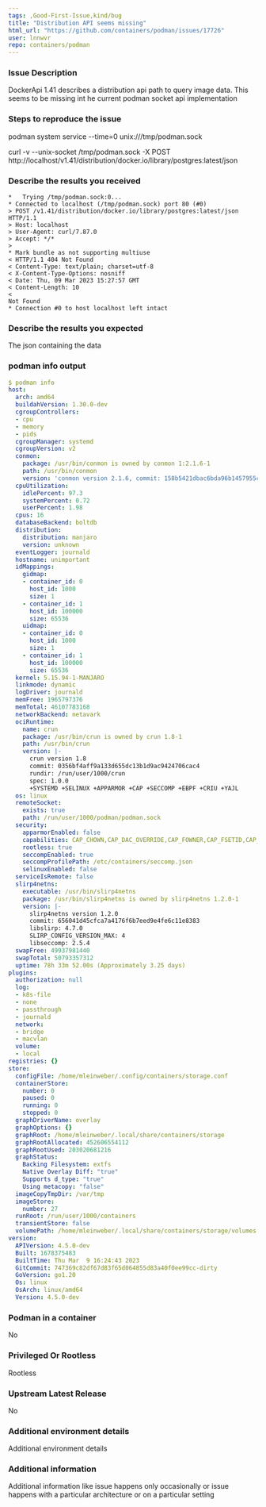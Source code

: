 ```yaml
---
tags: ,Good-First-Issue,kind/bug
title: "Distribution API seems missing"
html_url: "https://github.com/containers/podman/issues/17726"
user: lnnwvr
repo: containers/podman
---
```


### Issue Description

DockerApi 1.41 describes a distribution api path to query image data. This seems to be missing int he current podman socket api implementation

### Steps to reproduce the issue

podman system service --time=0 unix:///tmp/podman.sock

curl -v --unix-socket /tmp/podman.sock -X POST http://localhost/v1.41/distribution/docker.io/library/postgres:latest/json

### Describe the results you received

```
*   Trying /tmp/podman.sock:0...
* Connected to localhost (/tmp/podman.sock) port 80 (#0)
> POST /v1.41/distribution/docker.io/library/postgres:latest/json HTTP/1.1
> Host: localhost
> User-Agent: curl/7.87.0
> Accept: */*
> 
* Mark bundle as not supporting multiuse
< HTTP/1.1 404 Not Found
< Content-Type: text/plain; charset=utf-8
< X-Content-Type-Options: nosniff
< Date: Thu, 09 Mar 2023 15:27:57 GMT
< Content-Length: 10
< 
Not Found
* Connection #0 to host localhost left intact

````

### Describe the results you expected

The json containing the data

### podman info output

```yaml
$ podman info
host:
  arch: amd64
  buildahVersion: 1.30.0-dev
  cgroupControllers:
  - cpu
  - memory
  - pids
  cgroupManager: systemd
  cgroupVersion: v2
  conmon:
    package: /usr/bin/conmon is owned by conmon 1:2.1.6-1
    path: /usr/bin/conmon
    version: 'conmon version 2.1.6, commit: 158b5421dbac6bda96b1457955cf2e3c34af29bc'
  cpuUtilization:
    idlePercent: 97.3
    systemPercent: 0.72
    userPercent: 1.98
  cpus: 16
  databaseBackend: boltdb
  distribution:
    distribution: manjaro
    version: unknown
  eventLogger: journald
  hostname: unimportant
  idMappings:
    gidmap:
    - container_id: 0
      host_id: 1000
      size: 1
    - container_id: 1
      host_id: 100000
      size: 65536
    uidmap:
    - container_id: 0
      host_id: 1000
      size: 1
    - container_id: 1
      host_id: 100000
      size: 65536
  kernel: 5.15.94-1-MANJARO
  linkmode: dynamic
  logDriver: journald
  memFree: 1965797376
  memTotal: 46107783168
  networkBackend: netavark
  ociRuntime:
    name: crun
    package: /usr/bin/crun is owned by crun 1.8-1
    path: /usr/bin/crun
    version: |-
      crun version 1.8
      commit: 0356bf4aff9a133d655dc13b1d9ac9424706cac4
      rundir: /run/user/1000/crun
      spec: 1.0.0
      +SYSTEMD +SELINUX +APPARMOR +CAP +SECCOMP +EBPF +CRIU +YAJL
  os: linux
  remoteSocket:
    exists: true
    path: /run/user/1000/podman/podman.sock
  security:
    apparmorEnabled: false
    capabilities: CAP_CHOWN,CAP_DAC_OVERRIDE,CAP_FOWNER,CAP_FSETID,CAP_KILL,CAP_NET_BIND_SERVICE,CAP_SETFCAP,CAP_SETGID,CAP_SETPCAP,CAP_SETUID
    rootless: true
    seccompEnabled: true
    seccompProfilePath: /etc/containers/seccomp.json
    selinuxEnabled: false
  serviceIsRemote: false
  slirp4netns:
    executable: /usr/bin/slirp4netns
    package: /usr/bin/slirp4netns is owned by slirp4netns 1.2.0-1
    version: |-
      slirp4netns version 1.2.0
      commit: 656041d45cfca7a4176f6b7eed9e4fe6c11e8383
      libslirp: 4.7.0
      SLIRP_CONFIG_VERSION_MAX: 4
      libseccomp: 2.5.4
  swapFree: 49937981440
  swapTotal: 50793357312
  uptime: 78h 33m 52.00s (Approximately 3.25 days)
plugins:
  authorization: null
  log:
  - k8s-file
  - none
  - passthrough
  - journald
  network:
  - bridge
  - macvlan
  volume:
  - local
registries: {}
store:
  configFile: /home/mleinweber/.config/containers/storage.conf
  containerStore:
    number: 0
    paused: 0
    running: 0
    stopped: 0
  graphDriverName: overlay
  graphOptions: {}
  graphRoot: /home/mleinweber/.local/share/containers/storage
  graphRootAllocated: 452606554112
  graphRootUsed: 203020681216
  graphStatus:
    Backing Filesystem: extfs
    Native Overlay Diff: "true"
    Supports d_type: "true"
    Using metacopy: "false"
  imageCopyTmpDir: /var/tmp
  imageStore:
    number: 27
  runRoot: /run/user/1000/containers
  transientStore: false
  volumePath: /home/mleinweber/.local/share/containers/storage/volumes
version:
  APIVersion: 4.5.0-dev
  Built: 1678375483
  BuiltTime: Thu Mar  9 16:24:43 2023
  GitCommit: 747369c82df67d83f65d064855d83a40f0ee99cc-dirty
  GoVersion: go1.20
  Os: linux
  OsArch: linux/amd64
  Version: 4.5.0-dev
```


### Podman in a container

No

### Privileged Or Rootless

Rootless

### Upstream Latest Release

No

### Additional environment details

Additional environment details

### Additional information

Additional information like issue happens only occasionally or issue happens with a particular architecture or on a particular setting